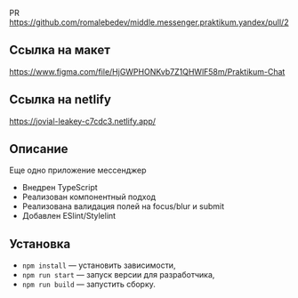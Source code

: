 PR
https://github.com/romalebedev/middle.messenger.praktikum.yandex/pull/2

## Ссылка на макет

https://www.figma.com/file/HjGWPHONKvb7Z1QHWlF58m/Praktikum-Chat


## Ссылка на netlify

https://jovial-leakey-c7cdc3.netlify.app/

## Описание

Еще одно приложение мессенджер

- Внедрен TypeScript
- Реализован компонентный подход
- Реализована валидация полей на focus/blur и submit
- Добавлен ESlint/Stylelint

## Установка

- `npm install` — установить зависимости,
- `npm run start` — запуск версии для разработчика,
- `npm run build` — запустить сборку.


